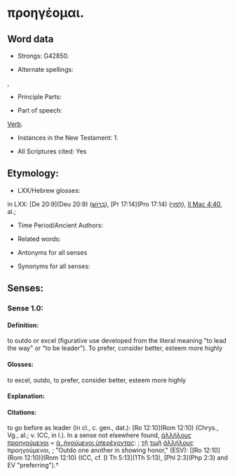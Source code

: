 # προηγέομαι.

<!-- Status: S2=NeedsReview -->
<!-- Lexica used for edits: BDAG, FFM, LN, A-S -->

## Word data

* Strongs: G42850.

* Alternate spellings:

,

* Principle Parts: 


* Part of speech: 

[Verb](http://ugg.readthedocs.io/en/latest/verb.html).

* Instances in the New Testament: 1.

* All Scriptures cited: Yes

## Etymology: 


* LXX/Hebrew glosses: 

in LXX: [De 20:9](Deu 20:9) ([בְּרוֹשׁ](//en-uhl/H1265)), [Pr 17:14](Pro 17:14) ([לִפְנֵי](//en-uhl/H6440)), [II Mac 4:40](2Macc.4.40), al.;

* Time Period/Ancient Authors: 


* Related words: 

* Antonyms for all senses

* Synonyms for all senses: 


## Senses: 


### Sense  1.0: 

#### Definition: 

to outdo or excel (figurative use developed from the literal meaning "to lead the way" or "to be leader").  To prefer, consider better, esteem more highly

#### Glosses:

to excel, outdo, to prefer, consider better, esteem more highly

#### Explanation:


#### Citations: 

to go before as leader (in cl., c. gen., dat.): [Ro 12:10](Rom 12:10) (Chrys., Vg., al.; v. ICC, in l.). In a sense not elsewhere found, [ἀλλήλους προηγούμενοι]() = [ἀ. ἡγούμενοι ὑπερέχοντας](): 
; [τῇ](../G35880/01.md) [τιμῇ](../G50920/01.md) [ἀλλήλους](../G02400/01.md) προηγούμενοι, 
; "Outdo one another in showing honor," (ESV): 
[[Ro 12:10](Rom 12:10)](Rom 12:10) (ICC, cf. [I Th 5:13](1Th 5:13), [Phl 2:3](Php 2:3) and EV "preferring").†